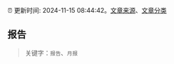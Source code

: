 :alarm_clock: 更新时间: 2024-11-15 08:44:42。[文章来源](/README.md)、[文章分类](/TAGS.md)

## 报告


> 关键字：`报告`、`月报`



